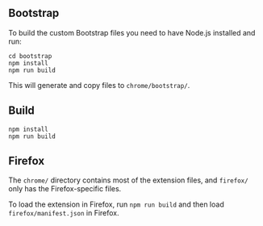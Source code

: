 ## Bootstrap

To build the custom Bootstrap files you need to have Node.js installed and run:

```shell
cd bootstrap
npm install
npm run build
```

This will generate and copy files to `chrome/bootstrap/`.

## Build

```shell
npm install
npm run build
```

## Firefox

The `chrome/` directory contains most of the extension files, and `firefox/` only has the Firefox-specific files.

To load the extension in Firefox, run `npm run build` and then load `firefox/manifest.json` in Firefox.
